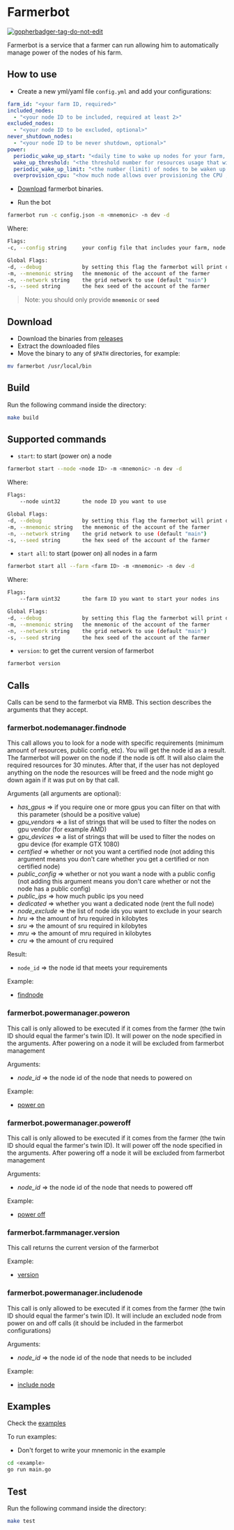 # Farmerbot

<a href='https://github.com/jpoles1/gopherbadger' target='_blank'>![gopherbadger-tag-do-not-edit](https://img.shields.io/badge/Go%20Coverage-73%25-brightgreen.svg?longCache=true&style=flat)</a>

Farmerbot is a service that a farmer can run allowing him to automatically manage power of the nodes of his farm.

## How to use

- Create a new yml/yaml file `config.yml` and add your configurations:

```yml
farm_id: "<your farm ID, required>"
included_nodes:
  - "<your node ID to be included, required at least 2>"
excluded_nodes:
  - "<your node ID to be excluded, optional>"
never_shutdown_nodes:
  - "<your node ID to be never shutdown, optional>"
power:
  periodic_wake_up_start: "<daily time to wake up nodes for your farm, default is the time your run the command, format is 00:00AM or 00:00PM, optional>"
  wake_up_threshold: "<the threshold number for resources usage that will need another node to be on, default is 80, optional>"
  periodic_wake_up_limit: "<the number (limit) of nodes to be waken up everyday, default is 1, optional>"
  overprovision_cpu: "<how much node allows over provisioning the CPU , default is 1, range: [1;4], optional>"
```

- [Download](#download) farmerbot binaries.

- Run the bot

```bash
farmerbot run -c config.json -m <mnemonic> -n dev -d
```

Where:

```bash
Flags:
-c, --config string     your config file that includes your farm, node and power configs. Available format is yml/yaml

Global Flags:
-d, --debug             by setting this flag the farmerbot will print debug logs too
-m, --mnemonic string   the mnemonic of the account of the farmer
-n, --network string    the grid network to use (default "main")
-s, --seed string       the hex seed of the account of the farmer
```

> Note: you should only provide **`mnemonic`** or **`seed`**

## Download

- Download the binaries from [releases](https://github.com/threefoldtech/tfgrid-sdk-go/releases)
- Extract the downloaded files
- Move the binary to any of `$PATH` directories, for example:

```bash
mv farmerbot /usr/local/bin
```

## Build

Run the following command inside the directory:

```bash
make build
```

## Supported commands

- `start`: to start (power on) a node

```bash
farmerbot start --node <node ID> -m <mnemonic> -n dev -d
```

Where:

```bash
Flags:
    --node uint32       the node ID you want to use

Global Flags:
-d, --debug             by setting this flag the farmerbot will print debug logs too
-m, --mnemonic string   the mnemonic of the account of the farmer
-n, --network string    the grid network to use (default "main")
-s, --seed string       the hex seed of the account of the farmer
```

- `start all`:  to start (power on) all nodes in a farm

```bash
farmerbot start all --farm <farm ID> -m <mnemonic> -n dev -d
```

Where:

```bash
Flags:
    --farm uint32       the farm ID you want to start your nodes ins

Global Flags:
-d, --debug             by setting this flag the farmerbot will print debug logs too
-m, --mnemonic string   the mnemonic of the account of the farmer
-n, --network string    the grid network to use (default "main")
-s, --seed string       the hex seed of the account of the farmer
```

- `version`: to get the current version of farmerbot

```bash
farmerbot version
```

## Calls

Calls can be send to the farmerbot via RMB. This section describes the arguments that they accept.

### farmerbot.nodemanager.findnode

This call allows you to look for a node with specific requirements (minimum amount of resources, public config, etc). You will get the node id as a result. The farmerbot will power on the node if the node is off. It will also claim the required resources for 30 minutes. After that, if the user has not deployed anything on the node the resources will be freed and the node might go down again if it was put on by that call.

Arguments (all arguments are optional):

- _has_gpus_ => if you require one or more gpus you can filter on that with this parameter (should be a positive value)
- _gpu_vendors_ => a list of strings that will be used to filter the nodes on gpu vendor (for example AMD)
- _gpu_devices_ => a list of strings that will be used to filter the nodes on gpu device (for example GTX 1080)
- _certified_ => whether or not you want a certified node (not adding this argument means you don't care whether you get a certified or non certified node)
- _public_config_ => whether or not you want a node with a public config (not adding this argument means you don't care whether or not the node has a public config)
- _public_ips_ => how much public ips you need
- _dedicated_ => whether you want a dedicated node (rent the full node)
- _node_exclude_ => the list of node ids you want to exclude in your search
- _hru_ => the amount of hru required in kilobytes
- _sru_ => the amount of sru required in kilobytes
- _mru_ => the amount of mru required in kilobytes
- _cru_ => the amount of cru required

Result:

- `node_id` => the node id that meets your requirements

Example:

- [findnode](./examples/findnode/main.go)

### farmerbot.powermanager.poweron

This call is only allowed to be executed if it comes from the farmer (the twin ID should equal the farmer's twin ID). It will power on the node specified in the arguments. After powering on a node it will be excluded from farmerbot management

Arguments:

- _node_id_ => the node id of the node that needs to powered on

Example:

- [power on](./examples/poweron/main.go)

### farmerbot.powermanager.poweroff

This call is only allowed to be executed if it comes from the farmer (the twin ID should equal the farmer's twin ID). It will power off the node specified in the arguments. After powering off a node it will be excluded from farmerbot management

Arguments:

- _node_id_ => the node id of the node that needs to powered off

Example:

- [power off](./examples/poweroff/main.go)

### farmerbot.farmmanager.version

This call returns the current version of the farmerbot

Example:

- [version](./examples/version/main.go)

### farmerbot.powermanager.includenode

This call is only allowed to be executed if it comes from the farmer (the twin ID should equal the farmer's twin ID). It will include an excluded node from power on and off calls (it should be included in the farmerbot configurations)

Arguments:

- _node_id_ => the node id of the node that needs to be included

Example:

- [include node](./examples/includenode/main.go)

## Examples

Check the [examples](/examples)

To run examples:

- Don't forget to write your mnemonic in the example

```bash
cd <example>
go run main.go
```

## Test

Run the following command inside the directory:

```bash
make test
```

